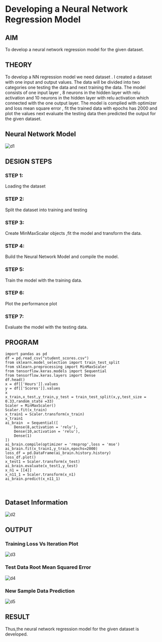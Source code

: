 # Developing a Neural Network Regression Model

## AIM

To develop a neural network regression model for the given dataset.

## THEORY
To develop a NN regression model we need dataset . I created a dataset with one input and output values. The data will be divided into two categories one testing the data and next training the data. The model consists of one input layer , 8 neurons in the  hidden layer  with relu activation and 10 neurons in the hidden layer with relu activation which connected with the one output layer. The model is complied with optimizer and loss mean square error , fit the trained data with epochs has 2000 and  plot the values next evaluate the testing data then  predicted  the output for the given dataset.


## Neural Network Model

![d1](https://user-images.githubusercontent.com/81132849/226178966-749dd928-b2e4-4186-a9e6-109f4a5bffde.jpg)


## DESIGN STEPS

### STEP 1:

Loading the dataset

### STEP 2:

Split the dataset into training and testing

### STEP 3:

Create MinMaxScalar objects ,fit the model and transform the data.

### STEP 4:

Build the Neural Network Model and compile the model.

### STEP 5:

Train the model with the training data.

### STEP 6:

Plot the performance plot

### STEP 7:

Evaluate the model with the testing data.

## PROGRAM

```python3
import pandas as pd
df = pd.read_csv("student_scores.csv")
from sklearn.model_selection import train_test_split
from sklearn.preprocessing import MinMaxScaler
from tensorflow.keras.models import Sequential
from tensorflow.keras.layers import Dense
df.head()
x = df[['Hours']].values
y = df[['Scores']].values
x
x_train,x_test,y_train,y_test = train_test_split(x,y,test_size = 0.33,random_state =33)
Scaler = MinMaxScaler()
Scaler.fit(x_train)
x_train1 = Scaler.transform(x_train)
x_train1
ai_brain  = Sequential([
    Dense(8,activation = 'relu'),
    Dense(10,activation = 'relu'),
    Dense(1)
])
ai_brain.compile(optimizer = 'rmsprop',loss = 'mse')
ai_brain.fit(x_train1,y_train,epochs=2000)
loss_df = pd.DataFrame(ai_brain.history.history)
loss_df.plot()
x_test1 = Scaler.transform(x_test)
ai_brain.evaluate(x_test1,y_test)
x_n1 = [[4]]
x_n11_1 = Scaler.transform(x_n1)
ai_brain.predict(x_n11_1)



```

## Dataset Information

![d2](https://user-images.githubusercontent.com/81132849/226179112-0df79155-7c6a-4534-ad59-602a23f9ef00.jpg)

## OUTPUT

### Training Loss Vs Iteration Plot

![d3](https://user-images.githubusercontent.com/81132849/226179334-f94db0ac-826c-4fa2-ad34-03793074211c.jpg)


### Test Data Root Mean Squared Error

![d4](https://user-images.githubusercontent.com/81132849/226179528-03360be6-82af-47ff-afc6-7b6ac87db6b7.jpg)


### New Sample Data Prediction

![d5](https://user-images.githubusercontent.com/81132849/226181357-e52689c1-7294-4750-8bee-892c90f786a2.jpg)


## RESULT

Thus,the neural network regression model for the given dataset is developed.
